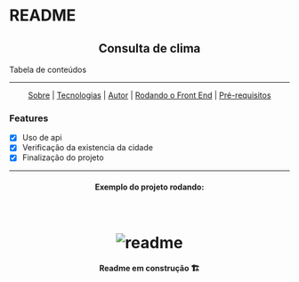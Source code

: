 # README

<h2 align="center">Consulta de clima</h2>

Tabela de conteúdos

----------------

<p align="center">
    <a href="#sobre">Sobre</a>
    |
    <a href="#tecnologias">Tecnologias</a>
    |
    <a href="#autor">Autor</a>
    |
    <a href="#rodando_front">Rodando o Front End</a>
    |
    <a href="#prereq">Pré-requisitos</a>
</p>

 ### Features

 - [x] Uso de api
 - [x] Verificação da existencia da cidade
 - [x] Finalização do projeto

------

<h4 align="center">Exemplo do projeto rodando:</h4>
<br>

<h1 align="center"> 
 <img alt="readme" title="Readme" src="./rj.gif">
</h1>


<h4 align="center">Readme em construção 🏗</h4>